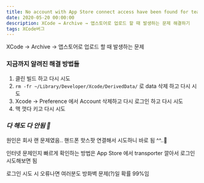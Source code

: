 ```yaml
---
title: No account with App Store connect access have been found for team 오류를 해결해보자
date: 2020-05-20 00:00:00
description: XCode → Archive → 앱스토어로 업로드 할 때 발생하는 문제 해결하기
tags: XCode버그
---
```


XCode → Archive → 앱스토어로 업로드 할 때 발생하는 문제

### 지금까지 알려진 해결 방법들

1. 클린 빌드 하고 다시 시도
2. `rm -fr ~/Library/Developer/Xcode/DerivedData/` 로 data 삭제 하고 다시 시도
3. Xcode → Preference 에서 Account 삭제하고 다시 로그인 하고 다시 시도
4. 맥 껏다 키고 다시 시도

### *다 해도 다 안됨 🤯*

원인은 회사 랜 문제였음.. 핸드폰 핫스팟 연결해서 시도하니 바로 됨 ^^..🤪

인터넷 문제인지 빠르게 확인하는 방법은 App Store 에서 transporter 깔아서 로그인 시도해보면 됨

로그인 시도 시 오류나면 여러분도 방화벽 문제(?)일 확률 99%임
